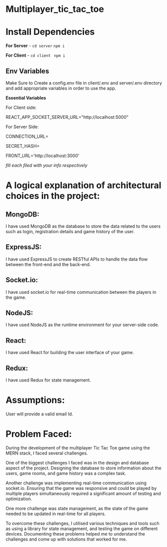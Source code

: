 # Multiplayer_tic_tac_toe

# Install Dependencies

**For Server** - `cd server` `npm i`

**For Client** - `cd client` ` npm i`

## Env Variables

Make Sure to Create a config.env file in client/.env and server/.env directory and add appropriate variables in order to use the app.

**Essential Variables**

For Client side:

REACT_APP_SOCKET_SERVER_URL="http://localhost:5000"

For Server Side:

CONNECTION_URL=

SECRET_HASH=

FRONT_URL='http://localhost:3000'

_fill each filed with your info respectively_

# A logical explanation of architectural choices in the project:

## MongoDB: 
I have used MongoDB as the database to store the data related to the users such as login, registration details and game history of the user.

## ExpressJS:
I have used ExpressJS to create RESTful APIs to handle the data flow between the front-end and the back-end.

## Socket.io:
I have used socket.io for real-time communication between the players in the game.

## NodeJS:
I have used NodeJS as the runtime environment for your server-side code. 

## React: 
I have used React for building the user interface of your game. 

## Redux:
I have used Redux for state management.

# Assumptions:

User will provide a valid email Id.

# Problem Faced:
During the development of the multiplayer Tic Tac Toe game using the MERN stack, I faced several challenges. 

One of the biggest challenges I faced was in the design and database aspect of the project. Designing the database to store information about the users, game rooms, and game history was a complex task.

Another challenge was implementing real-time communication using socket.io. Ensuring that the game was responsive and could be played by multiple players simultaneously required a significant amount of testing and optimization.

One more challenge was state management, as the state of the game needed to be updated in real-time for all players.

To overcome these challenges, I utilised various techniques and tools such as using a library for state management, and testing the game on different devices.
Documenting these problems helped me to understand the challenges and come up with solutions that worked for me.
